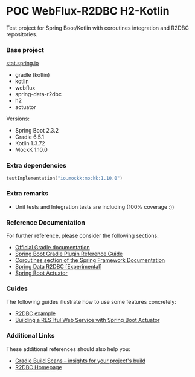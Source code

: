 # POC WebFlux-R2DBC H2-Kotlin

Test project for Spring Boot/Kotlin with coroutines integration and R2DBC repositories.

### Base project

[stat.spring.io](https://start.spring.io/#!type=gradle-project&language=kotlin&platformVersion=2.3.2.RELEASE&packaging=jar&jvmVersion=11&groupId=net.razvan.poc.spring-boot&artifactId=webflux-r2dbc-kotlin&name=webflux-r2dbc-kotlin&description=Demo%20project%20for%20Spring%20Boot&packageName=net.razvan.poc.spring-boot.webflux-r2dbc-kotlin&dependencies=webflux,data-r2dbc,h2,actuator)
 - gradle (kotlin)
 - kotlin
 - webflux
 - spring-data-r2dbc
 - h2
 - actuator
 
 Versions:
 - Spring Boot 2.3.2
 - Gradle 6.5.1
 - Kotlin 1.3.72
 - MockK 1.10.0
 
### Extra dependencies

````kotlin
testImplementation("io.mockk:mockk:1.10.0")
````

### Extra remarks
- Unit tests and Integration tests are including (100% coverage :))

### Reference Documentation
For further reference, please consider the following sections:

* [Official Gradle documentation](https://docs.gradle.org)
* [Spring Boot Gradle Plugin Reference Guide](https://docs.spring.io/spring-boot/docs/2.2.1.RELEASE/gradle-plugin/reference/html/)
* [Coroutines section of the Spring Framework Documentation](https://docs.spring.io/spring/docs/5.2.1.RELEASE/spring-framework-reference/languages.html#coroutines)
* [Spring Data R2DBC [Experimental]](https://docs.spring.io/spring-data/r2dbc/docs/1.0.x/reference/html/#reference)
* [Spring Boot Actuator](https://docs.spring.io/spring-boot/docs/2.2.1.RELEASE/reference/htmlsingle/#production-ready)

### Guides
The following guides illustrate how to use some features concretely:

* [R2DBC example](https://github.com/spring-projects-experimental/spring-boot-r2dbc/tree/master/spring-boot-example-h2)
* [Building a RESTful Web Service with Spring Boot Actuator](https://spring.io/guides/gs/actuator-service/)

### Additional Links
These additional references should also help you:

* [Gradle Build Scans – insights for your project's build](https://scans.gradle.com#gradle)
* [R2DBC Homepage](https://r2dbc.io)


